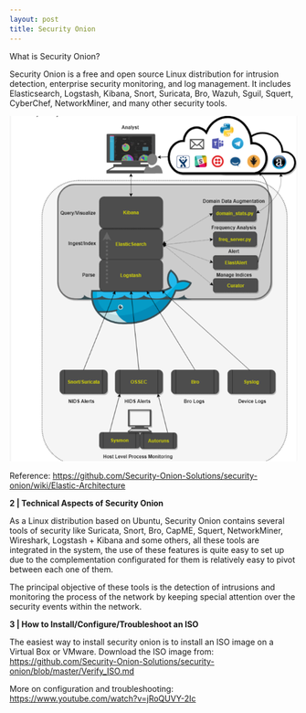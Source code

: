 ```yaml
---
layout: post
title: Security Onion
---
```



What is Security Onion? 

Security Onion is a free and open source Linux distribution for intrusion detection, enterprise security monitoring, and log management. It includes Elasticsearch, Logstash, Kibana, Snort, Suricata, Bro, Wazuh, Sguil, Squert, CyberChef, NetworkMiner, and many other security tools.


![](/images/2020-1-28-so/1.png)


Reference: https://github.com/Security-Onion-Solutions/security-onion/wiki/Elastic-Architecture


**2 | Technical Aspects of Security Onion**

As a Linux distribution based on Ubuntu, Security Onion contains several tools of security like Suricata, Snort, Bro, CapME, Squert, NetworkMiner, Wireshark, Logstash + Kibana and some others, all these tools are integrated in the system, the use of these features is quite easy to set up due to the complementation configurated for them is relatively easy to pivot between each one of them.

The principal objective of these tools is the detection of intrusions and monitoring the process of the network by keeping special attention over the security events within the network. 

**3 | How to Install/Configure/Troubleshoot an ISO**

The easiest way to install security onion is to install an ISO image on a Virtual Box or VMware. Download the ISO image from:
https://github.com/Security-Onion-Solutions/security-onion/blob/master/Verify_ISO.md


More on configuration and troubleshooting: https://www.youtube.com/watch?v=jRoQUVY-2Ic


